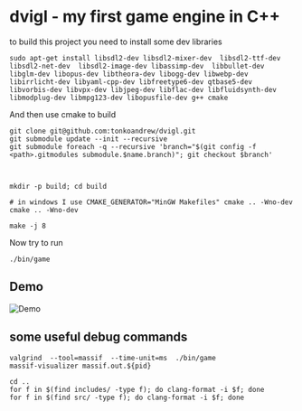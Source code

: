 # dvigl - my first game engine in C++

to build this project you need to install some dev libraries


```
sudo apt-get install libsdl2-dev libsdl2-mixer-dev  libsdl2-ttf-dev  libsdl2-net-dev  libsdl2-image-dev libassimp-dev  libbullet-dev libglm-dev libopus-dev libtheora-dev libogg-dev libwebp-dev libirrlicht-dev libyaml-cpp-dev libfreetype6-dev qtbase5-dev libvorbis-dev libvpx-dev libjpeg-dev libflac-dev libfluidsynth-dev libmodplug-dev libmpg123-dev libopusfile-dev g++ cmake

```

And then use cmake to build

```
git clone git@github.com:tonkoandrew/dvigl.git
git submodule update --init --recursive
git submodule foreach -q --recursive 'branch="$(git config -f <path>.gitmodules submodule.$name.branch)"; git checkout $branch'



mkdir -p build; cd build

# in windows I use CMAKE_GENERATOR="MinGW Makefiles" cmake .. -Wno-dev
cmake .. -Wno-dev

make -j 8

```

Now try to run

```
./bin/game

```

## Demo

![Demo](https://raw.githubusercontent.com/tonkoandrew/dvigl/master/res/demo.gif?cache=false)

## some useful debug commands

```
valgrind  --tool=massif  --time-unit=ms  ./bin/game
massif-visualizer massif.out.${pid}

cd ..
for f in $(find includes/ -type f); do clang-format -i $f; done
for f in $(find src/ -type f); do clang-format -i $f; done
```
